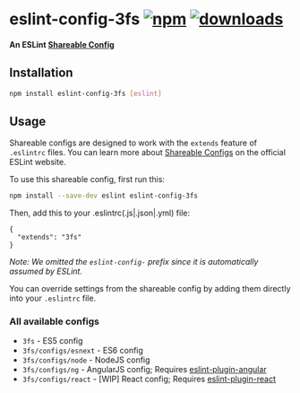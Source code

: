 # eslint-config-3fs [![npm][npm-image]][npm-url] [![downloads][downloads-image]][downloads-url]

#### An ESLint [Shareable Config][shareable-configs-url]

## Installation

```bash
npm install eslint-config-3fs [eslint]
```

## Usage

Shareable configs are designed to work with the `extends` feature of `.eslintrc` files.
You can learn more about
[Shareable Configs][shareable-configs-url] on the
official ESLint website.

To use this shareable config, first run this:

```bash
npm install --save-dev eslint eslint-config-3fs
```

Then, add this to your .eslintrc(.js|.json|.yml) file:

```
{
  "extends": "3fs"
}
```

*Note: We omitted the `eslint-config-` prefix since it is automatically assumed by ESLint.*

You can override settings from the shareable config by adding them directly into your
`.eslintrc` file.

### All available configs

* `3fs` - ES5 config
* `3fs/configs/esnext` - ES6 config
* `3fs/configs/node` - NodeJS config
* `3fs/configs/ng` - AngularJS config; Requires [eslint-plugin-angular][eslint-plugin-angular]
* `3fs/configs/react` - [WIP] React config; Requires [eslint-plugin-react][eslint-plugin-react]


[//]: # (URLs)

[//]: # (main)

[npm-image]: https://img.shields.io/npm/v/@3fs/eslint-config-3fs.svg
[npm-url]: https://npmjs.org/package/@3fs/eslint-config-3fs
[downloads-image]: https://img.shields.io/npm/dm/@3fs/eslint-config-3fs.svg
[downloads-url]: https://npmjs.org/package/@3fs/eslint-config-3fs
[shareable-configs-url]: http://eslint.org/docs/developer-guide/shareable-configs

[//]: # (other)

[eslint-plugin-angular]: https://www.npmjs.com/package/eslint-plugin-angular
[eslint-plugin-react]: https://www.npmjs.com/package/eslint-plugin-react